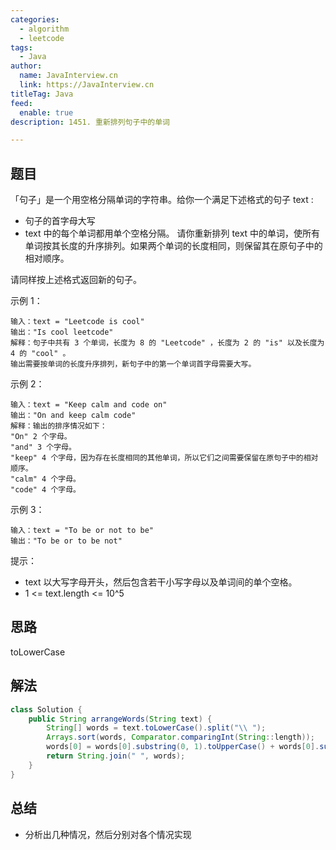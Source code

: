 ```yaml
---
categories:
  - algorithm
  - leetcode
tags:
  - Java
author: 
  name: JavaInterview.cn
  link: https://JavaInterview.cn
titleTag: Java
feed:
  enable: true
description: 1451. 重新排列句子中的单词

---
```


## 题目

「句子」是一个用空格分隔单词的字符串。给你一个满足下述格式的句子 text :

* 句子的首字母大写
* text 中的每个单词都用单个空格分隔。
请你重新排列 text 中的单词，使所有单词按其长度的升序排列。如果两个单词的长度相同，则保留其在原句子中的相对顺序。

请同样按上述格式返回新的句子。



示例 1：

    输入：text = "Leetcode is cool"
    输出："Is cool leetcode"
    解释：句子中共有 3 个单词，长度为 8 的 "Leetcode" ，长度为 2 的 "is" 以及长度为 4 的 "cool" 。
    输出需要按单词的长度升序排列，新句子中的第一个单词首字母需要大写。
示例 2：

    输入：text = "Keep calm and code on"
    输出："On and keep calm code"
    解释：输出的排序情况如下：
    "On" 2 个字母。
    "and" 3 个字母。
    "keep" 4 个字母，因为存在长度相同的其他单词，所以它们之间需要保留在原句子中的相对顺序。
    "calm" 4 个字母。
    "code" 4 个字母。
示例 3：

    输入：text = "To be or not to be"
    输出："To be or to be not"


提示：

* text 以大写字母开头，然后包含若干小写字母以及单词间的单个空格。
* 1 <= text.length <= 10^5

## 思路

toLowerCase

## 解法
```java
class Solution {
    public String arrangeWords(String text) {
        String[] words = text.toLowerCase().split("\\ ");
        Arrays.sort(words, Comparator.comparingInt(String::length));
        words[0] = words[0].substring(0, 1).toUpperCase() + words[0].substring(1);;
        return String.join(" ", words);
    }
}

```

## 总结

- 分析出几种情况，然后分别对各个情况实现 

